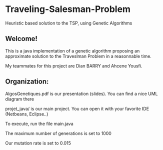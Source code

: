 # Traveling-Salesman-Problem
Heuristic based solution to the TSP, using Genetic Algorithms


## Welcome!

This is a java implementation of a genetic algorithm proposing an approximate solution to the Traveslman Problem in a reasonnable time.

My teammates for this project are Dian BARRY and Ahcene Yousfi. 

## Organization:

AlgosGenetiques.pdf is our presentation (slides). You can find a nice UML diagram there

projet_java/ is our main project. You can open it with your favorite IDE (Netbeans, Eclipse..)
    
    
    
To execute, run the file main.java


The maximum number of generations is set to 1000

Our mutation rate is set to 0.015



